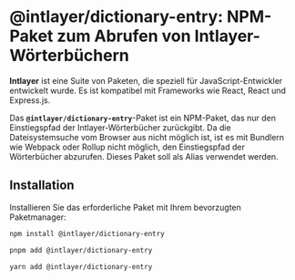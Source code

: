 # @intlayer/dictionary-entry: NPM-Paket zum Abrufen von Intlayer-Wörterbüchern

**Intlayer** ist eine Suite von Paketen, die speziell für JavaScript-Entwickler entwickelt wurde. Es ist kompatibel mit Frameworks wie React, React und Express.js.

Das **`@intlayer/dictionary-entry`**-Paket ist ein NPM-Paket, das nur den Einstiegspfad der Intlayer-Wörterbücher zurückgibt. Da die Dateisystemsuche vom Browser aus nicht möglich ist, ist es mit Bundlern wie Webpack oder Rollup nicht möglich, den Einstiegspfad der Wörterbücher abzurufen. Dieses Paket soll als Alias verwendet werden.

## Installation

Installieren Sie das erforderliche Paket mit Ihrem bevorzugten Paketmanager:

```bash packageManager="npm"
npm install @intlayer/dictionary-entry
```

```bash packageManager="pnpm"
pnpm add @intlayer/dictionary-entry
```

```bash packageManager="yarn"
yarn add @intlayer/dictionary-entry
```
